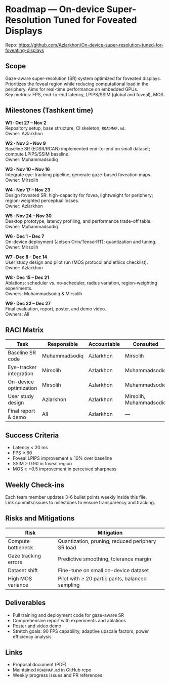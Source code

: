 # Roadmap — On-device Super-Resolution Tuned for Foveated Displays

Repo: https://github.com/Azlarkhon/On-device-super-resolution-tuned-for-foveating-displays

## Scope
Gaze-aware super-resolution (SR) system optimized for foveated displays. Prioritizes the foveal region while reducing computational load in the periphery. Aims for real-time performance on embedded GPUs.  
Key metrics: FPS, end-to-end latency, LPIPS/SSIM (global and foveal), MOS.

## Milestones (Tashkent time)

**W1 · Oct 27 – Nov 2**  
Repository setup, base structure, CI skeleton, `ROADMAP.md`.  
Owner: Azlarkhon

**W2 · Nov 3 – Nov 9**  
Baseline SR (EDSR/RCAN) implemented end-to-end on small dataset; compute LPIPS/SSIM baseline.  
Owner: Muhammadsodiq

**W3 · Nov 10 – Nov 16**  
Integrate eye-tracking pipeline; generate gaze-based foveation maps.  
Owner: Mirsolih

**W4 · Nov 17 – Nov 23**  
Design foveated SR: high-capacity for fovea, lightweight for periphery; region-weighted perceptual losses.  
Owner: Azlarkhon

**W5 · Nov 24 – Nov 30**  
Desktop prototype, latency profiling, and performance trade-off table.  
Owner: Muhammadsodiq

**W6 · Dec 1 – Dec 7**  
On-device deployment (Jetson Orin/TensorRT); quantization and tuning.  
Owner: Mirsolih

**W7 · Dec 8 – Dec 14**  
User study design and pilot run (MOS protocol and ethics checklist).  
Owner: Azlarkhon

**W8 · Dec 15 – Dec 21**  
Ablations: scheduler vs. no-scheduler, radius variation, region-weighting experiments.  
Owners: Muhammadsodiq & Mirsolih

**W9 · Dec 22 – Dec 27**  
Final evaluation, report, poster, and demo video.  
Owners: All

## RACI Matrix

| Task | Responsible | Accountable | Consulted | Informed |
|------|--------------|-------------|------------|-----------|
| Baseline SR code | Muhammadsodiq | Azlarkhon | Mirsolih | All |
| Eye-tracker integration | Mirsolih | Azlarkhon | Muhammadsodiq | All |
| On-device optimization | Mirsolih | Azlarkhon | Muhammadsodiq | All |
| User study design | Azlarkhon | Azlarkhon | Mirsolih, Muhammadsodiq | All |
| Final report & demo | All | Azlarkhon | — | All |

## Success Criteria
- Latency < 20 ms  
- FPS ≥ 60  
- Foveal LPIPS improvement ≥ 10% over baseline  
- SSIM > 0.90 in foveal region  
- MOS ≥ +0.5 improvement in perceived sharpness  

## Weekly Check-ins
Each team member updates 3–6 bullet points weekly inside this file.  
Link commits/issues to milestones to ensure transparency and tracking.

## Risks and Mitigations
| Risk | Mitigation |
|------|-------------|
| Compute bottleneck | Quantization, pruning, reduced periphery SR load |
| Gaze tracking errors | Predictive smoothing, tolerance margin |
| Dataset shift | Fine-tune on small on-device dataset |
| High MOS variance | Pilot with ≥ 20 participants, balanced sampling |

## Deliverables
- Full training and deployment code for gaze-aware SR  
- Comprehensive report with experiments and ablations  
- Poster and video demo  
- Stretch goals: 90 FPS capability, adaptive upscale factors, power efficiency analysis

## Links
- Proposal document (PDF)  
- Maintained `ROADMAP.md` in GitHub repo  
- Weekly progress issues and PR references
